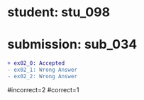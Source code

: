 # student: stu_098
# submission: sub_034

```diff
+ ex02_0: Accepted
- ex02_1: Wrong Answer
- ex02_2: Wrong Answer
```
#incorrect=2
#correct=1
